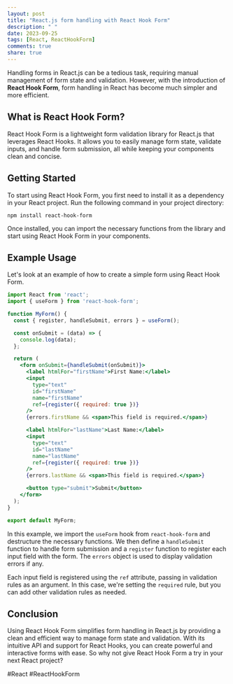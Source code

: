 ```yaml
---
layout: post
title: "React.js form handling with React Hook Form"
description: " "
date: 2023-09-25
tags: [React, ReactHookForm]
comments: true
share: true
---
```


Handling forms in React.js can be a tedious task, requiring manual management of form state and validation. However, with the introduction of **React Hook Form**, form handling in React has become much simpler and more efficient.

## What is React Hook Form?

React Hook Form is a lightweight form validation library for React.js that leverages React Hooks. It allows you to easily manage form state, validate inputs, and handle form submission, all while keeping your components clean and concise.

## Getting Started

To start using React Hook Form, you first need to install it as a dependency in your React project. Run the following command in your project directory:

```
npm install react-hook-form
```

Once installed, you can import the necessary functions from the library and start using React Hook Form in your components.

## Example Usage

Let's look at an example of how to create a simple form using React Hook Form.

```jsx
import React from 'react';
import { useForm } from 'react-hook-form';

function MyForm() {
  const { register, handleSubmit, errors } = useForm();

  const onSubmit = (data) => {
    console.log(data);
  };

  return (
    <form onSubmit={handleSubmit(onSubmit)}>
      <label htmlFor="firstName">First Name:</label>
      <input
        type="text"
        id="firstName"
        name="firstName"
        ref={register({ required: true })}
      />
      {errors.firstName && <span>This field is required.</span>}

      <label htmlFor="lastName">Last Name:</label>
      <input
        type="text"
        id="lastName"
        name="lastName"
        ref={register({ required: true })}
      />
      {errors.lastName && <span>This field is required.</span>}

      <button type="submit">Submit</button>
    </form>
  );
}

export default MyForm;
```

In this example, we import the `useForm` hook from `react-hook-form` and destructure the necessary functions. We then define a `handleSubmit` function to handle form submission and a `register` function to register each input field with the form. The `errors` object is used to display validation errors if any.

Each input field is registered using the `ref` attribute, passing in validation rules as an argument. In this case, we're setting the `required` rule, but you can add other validation rules as needed.

## Conclusion

Using React Hook Form simplifies form handling in React.js by providing a clean and efficient way to manage form state and validation. With its intuitive API and support for React Hooks, you can create powerful and interactive forms with ease. So why not give React Hook Form a try in your next React project?

#React #ReactHookForm